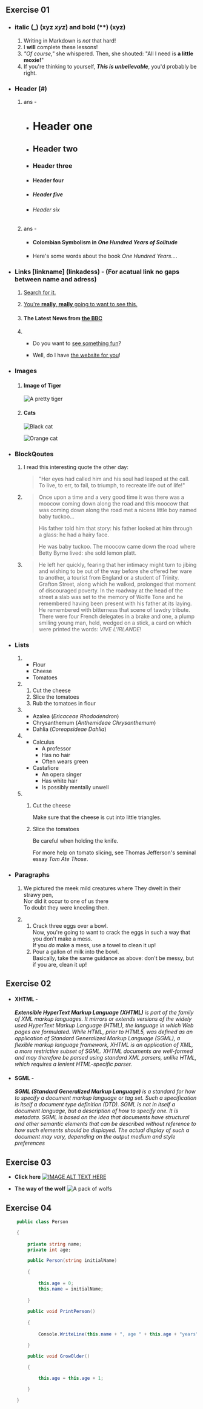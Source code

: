 
## Exercise 01

* ### italic (_) (xyz _**xyz**_) and bold (**) (**xyz**)
    1. Writing in Markdown is _not_ that hard!
    2. I **will** complete these lessons!
    3. _"Of course,"_ she whispered. Then, she shouted: "All I need is **a little moxie!**"
    4. If you're thinking to yourself, _**This is unbelievable**_, you'd probably be right.

* ### Header (#)
    1.  ans -
        * # Header one
        * ## Header two
        * ### Header three
        * #### Header four
        * ##### Header five
        * ###### Header six
    
    2. ans - 
        * #### Colombian Symbolism in _One Hundred Years of Solitude_

        * Here's some words about the book _One Hundred Years..._.


* ### Links [linkname] (linkadess) - (For acatual link no gaps between name and adress)

    1. [Search for it.](www.google.com)
    2. [You're **really, really** going to want to see this.](www.dailykitten.com)
    3. #### The Latest News from [the BBC](www.bbc.com/news)
    4. 
        * Do you want to [see something fun][a fun place]?

        * Well, do I have [the website for you][another fun place]!

        [a fun place]: www.zombo.com
        [another fun place]: www.stumbleupon.com

* ### Images
    1.  #### Image of Tiger
        ![A pretty tiger](https://upload.wikimedia.org/wikipedia/commons/5/56/Tiger.50.jpg)

    
    2.  #### Cats 
        ![Black cat][Black]

        ![Orange cat][Orange]

        [Black]: https://upload.wikimedia.org/wikipedia/commons/a/a3/81_INF_DIV_SSI.jpg
        [Orange]: http://icons.iconarchive.com/icons/google/noto-emoji-animals-nature/256/22221-cat-icon.png

* ### BlockQoutes

    1. I read this interesting quote the other day:

        > "Her eyes had called him and his soul had leaped at the call. To live, to err, to fall, to triumph, to recreate life out of life!"

    2. 
        >Once upon a time and a very good time it was there was a moocow coming down along the road and this moocow that was coming down along the road met a nicens little boy named baby tuckoo...
        >
        >His father told him that story: his father looked at him through a glass: he had a hairy face.
        >
        >He was baby tuckoo. The moocow came down the road where Betty Byrne lived: she sold lemon platt.
    
    3. >He left her quickly, fearing that her intimacy might turn to jibing and wishing to be out of the way before she offered her ware to another, a tourist from England or a student of Trinity. Grafton Street, along which he walked, prolonged that moment of discouraged poverty. In the roadway at the head of the street a slab was set to the memory of Wolfe Tone and he remembered having been present with his father at its laying. He remembered with bitterness that scene of tawdry tribute. There were four French delegates in a brake and one, a plump smiling young man, held, wedged on a stick, a card on which were printed the words: _VIVE L'IRLANDE_!

* ### Lists
    1. 
        * Flour
        * Cheese
        * Tomatoes

    2. 
        1. Cut the cheese
        2. Slice the tomatoes
        3. Rub the tomatoes in flour

    3.
        * Azalea (_Ericaceae Rhododendron_)
        * Chrysanthemum (_Anthemideae Chrysanthemum_)
        * Dahlia (_Coreopsideae Dahlia_)
  
    4.
        * Calculus
            * A professor
            * Has no hair
            * Often wears green
        * Castafiore
            * An opera singer
            * Has white hair
            * Is possibly mentally unwell

    5. 
        1. Cut the cheese

            Make sure that the cheese is cut into little triangles.

        2. Slice the tomatoes        
        
            Be careful when holding the knife.
        
            For more help on tomato slicing, see Thomas Jefferson's seminal essay _Tom Ate Those_.

* ### Paragraphs

    1.    
        We pictured the meek mild creatures where
        They dwelt in their strawy pen,  
        Nor did it occur to one of us there  
        To doubt they were kneeling then.  
    
    2. 
        1. Crack three eggs over a bowl.  
        Now, you're going to want to crack the eggs in such a way   that you don't make a mess.    
        If you _do_ make a mess, use a towel to clean it up!    
        2. Pour a gallon of milk into the bowl.    
        Basically, take the same guidance as above: don't be messy, but if you are, clean it up!

## Exercise 02

* #### XHTML - 
    _**Extensible HyperText Markup Language (XHTML)** is part of the family of XML markup languages. It mirrors or extends versions of the widely used HyperText Markup Language (HTML), the language in which Web pages are formulated.
    While HTML, prior to HTML5, was defined as an application of Standard Generalized Markup Language (SGML), a flexible markup language framework, XHTML is an application of XML, a more restrictive subset of SGML. XHTML documents are well-formed and may therefore be parsed using standard XML parsers, unlike HTML, which requires a lenient HTML-specific parser._

* #### SGML - 
    _**SGML (Standard Generalized Markup Language)** is a standard for how to specify a document markup language or tag set. Such a specification is itself a document type definition (DTD). SGML is not in itself a document language, but a description of how to specify one. It is metadata.
    SGML is based on the idea that documents have structural and other semantic elements that can be described without reference to how such elements should be displayed. The actual display of such a document may vary, depending on the output medium and style preferences_


## Exercise 03

* **Click here**
[![IMAGE ALT TEXT HERE](https://www.howtogeek.com/wp-content/uploads/2021/08/YouTube-logo-hero-1.png?width=398&trim=1,1&bg-color=000&pad=1,1)](https://www.youtube.com/watch?v=xvFZjo5PgG0)


* **The way of the wolf**
![A pack of wolfs](https://encrypted-tbn0.gstatic.com/images?q=tbn:ANd9GcR387bijKH-ZBdo1ekzE495kSqmXk2BGBjgxQ&usqp=CAU)


## Exercise 04
```csharp
    public class Person

    {
    
        private string name;
        private int age;

        public Person(string initialName)
        
        {
            
            this.age = 0;
            this.name = initialName;
        
        }
    
        public void PrintPerson()
    
        {
        
            Console.WriteLine(this.name + ", age " + this.age + "years");

        }

        public void GrowOlder()
    
        {

            this.age = this.age + 1;

        }

    }
```
